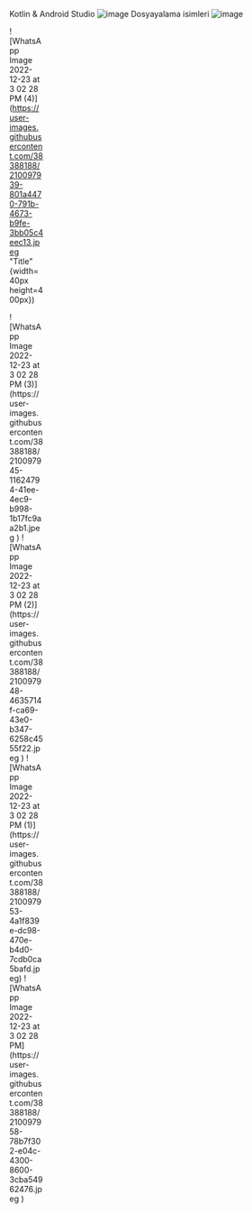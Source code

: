 Kotlin & Android Studio
![image](https://user-images.githubusercontent.com/38388188/210097701-533d960b-353b-4488-9056-c45a9d98da72.png)
Dosyayalama isimleri
![image](https://user-images.githubusercontent.com/38388188/210097773-6364eebe-a338-4287-8bcb-849a40e57c21.png)


<div style="width:60px ; height:60px">


![WhatsApp Image 2022-12-23 at 3 02 28 PM (4)](https://user-images.githubusercontent.com/38388188/210097939-801a4470-791b-4673-b9fe-3bb05c4eec13.jpeg "Title" {width=40px height=400px})
  <div>
![WhatsApp Image 2022-12-23 at 3 02 28 PM (3)](https://user-images.githubusercontent.com/38388188/210097945-11624794-41ee-4ec9-b998-1b17fc9aa2b1.jpeg )
![WhatsApp Image 2022-12-23 at 3 02 28 PM (2)](https://user-images.githubusercontent.com/38388188/210097948-4635714f-ca69-43e0-b347-6258c4555f22.jpeg )
![WhatsApp Image 2022-12-23 at 3 02 28 PM (1)](https://user-images.githubusercontent.com/38388188/210097953-4a1f839e-dc98-470e-b4d0-7cdb0ca5bafd.jpeg)
![WhatsApp Image 2022-12-23 at 3 02 28 PM](https://user-images.githubusercontent.com/38388188/210097958-78b7f302-e04c-4300-8600-3cba54962476.jpeg )
